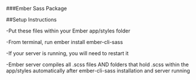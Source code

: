 ###Ember Sass Package

##Setup Instructions

-Put these files within your Ember app/styles folder

-From terminal, run ember install ember-cli-sass

-If your server is running, you will need to restart it

-Ember server compiles all .scss files AND folders that hold .scss within the app/styles automatically after ember-cli-sass installation and server running
